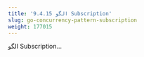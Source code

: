 ```yaml
---
title: '9.4.15 الگو Subscription'
slug: go-concurrency-pattern-subscription
weight: 177015
---
```


الگو  Subscription...